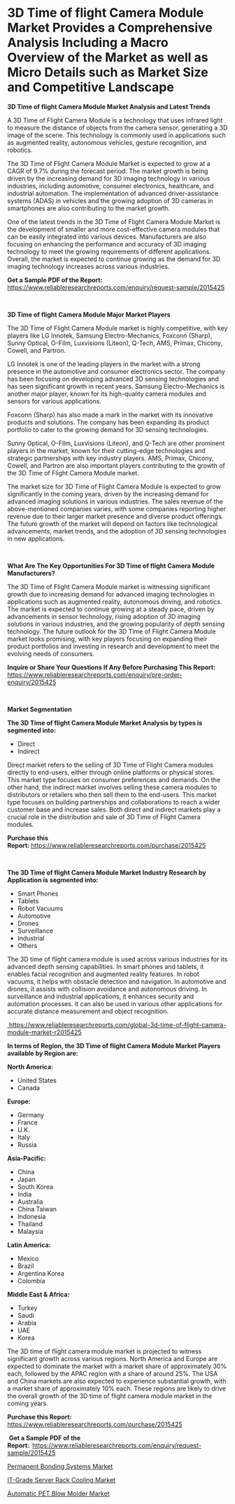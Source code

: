 <p><h1>3D Time of flight Camera Module Market Provides a Comprehensive Analysis Including a Macro Overview of the Market as well as Micro Details such as Market Size and Competitive Landscape</h1></p><p><strong>3D Time of flight Camera Module Market Analysis and Latest Trends</strong></p>
<p><p>A 3D Time of Flight Camera Module is a technology that uses infrared light to measure the distance of objects from the camera sensor, generating a 3D image of the scene. This technology is commonly used in applications such as augmented reality, autonomous vehicles, gesture recognition, and robotics. </p><p>The 3D Time of Flight Camera Module Market is expected to grow at a CAGR of 9.7% during the forecast period. The market growth is being driven by the increasing demand for 3D imaging technology in various industries, including automotive, consumer electronics, healthcare, and industrial automation. The implementation of advanced driver-assistance systems (ADAS) in vehicles and the growing adoption of 3D cameras in smartphones are also contributing to the market growth.</p><p>One of the latest trends in the 3D Time of Flight Camera Module Market is the development of smaller and more cost-effective camera modules that can be easily integrated into various devices. Manufacturers are also focusing on enhancing the performance and accuracy of 3D imaging technology to meet the growing requirements of different applications. Overall, the market is expected to continue growing as the demand for 3D imaging technology increases across various industries.</p></p>
<p><strong>Get a Sample PDF of the Report:&nbsp;</strong> <a href="https://www.reliableresearchreports.com/enquiry/request-sample/2015425">https://www.reliableresearchreports.com/enquiry/request-sample/2015425</a></p>
<p>&nbsp;</p>
<p><strong>3D Time of flight Camera Module Major Market Players</strong></p>
<p><p>The 3D Time of Flight Camera Module market is highly competitive, with key players like LG Innotek, Samsung Electro-Mechanics, Foxconn (Sharp), Sunny Optical, O-Film, Luxvisions (Liteon), Q-Tech, AMS, Primax, Chicony, Cowell, and Partron. </p><p>LG Innotek is one of the leading players in the market with a strong presence in the automotive and consumer electronics sector. The company has been focusing on developing advanced 3D sensing technologies and has seen significant growth in recent years. Samsung Electro-Mechanics is another major player, known for its high-quality camera modules and sensors for various applications. </p><p>Foxconn (Sharp) has also made a mark in the market with its innovative products and solutions. The company has been expanding its product portfolio to cater to the growing demand for 3D sensing technologies. </p><p>Sunny Optical, O-FIlm, Luxvisions (Liteon), and Q-Tech are other prominent players in the market, known for their cutting-edge technologies and strategic partnerships with key industry players. AMS, Primax, Chicony, Cowell, and Partron are also important players contributing to the growth of the 3D Time of Flight Camera Module market. </p><p>The market size for 3D Time of Flight Camera Module is expected to grow significantly in the coming years, driven by the increasing demand for advanced imaging solutions in various industries. The sales revenue of the above-mentioned companies varies, with some companies reporting higher revenue due to their larger market presence and diverse product offerings. The future growth of the market will depend on factors like technological advancements, market trends, and the adoption of 3D sensing technologies in new applications.</p></p>
<p>&nbsp;</p>
<p><strong>What Are The Key Opportunities For 3D Time of flight Camera Module Manufacturers?</strong></p>
<p><p>The 3D Time of Flight Camera Module market is witnessing significant growth due to increasing demand for advanced imaging technologies in applications such as augmented reality, autonomous driving, and robotics. The market is expected to continue growing at a steady pace, driven by advancements in sensor technology, rising adoption of 3D imaging solutions in various industries, and the growing popularity of depth sensing technology. The future outlook for the 3D Time of Flight Camera Module market looks promising, with key players focusing on expanding their product portfolios and investing in research and development to meet the evolving needs of consumers.</p></p>
<p><strong>Inquire or Share Your Questions If Any Before Purchasing This Report:</strong> <a href="https://www.reliableresearchreports.com/enquiry/pre-order-enquiry/2015425">https://www.reliableresearchreports.com/enquiry/pre-order-enquiry/2015425</a></p>
<p>&nbsp;</p>
<p><strong>Market Segmentation</strong></p>
<p><strong>The 3D Time of flight Camera Module Market Analysis by types is segmented into:</strong></p>
<p><ul><li>Direct</li><li>Indirect</li></ul></p>
<p><p>Direct market refers to the selling of 3D Time of Flight Camera modules directly to end-users, either through online platforms or physical stores. This market type focuses on consumer preferences and demands. On the other hand, the indirect market involves selling these camera modules to distributors or retailers who then sell them to the end-users. This market type focuses on building partnerships and collaborations to reach a wider customer base and increase sales. Both direct and indirect markets play a crucial role in the distribution and sale of 3D Time of Flight Camera modules.</p></p>
<p><strong>Purchase this Report:&nbsp;</strong><a href="https://www.reliableresearchreports.com/purchase/2015425">https://www.reliableresearchreports.com/purchase/2015425</a></p>
<p>&nbsp;</p>
<p><strong>The 3D Time of flight Camera Module Market Industry Research by Application is segmented into:</strong></p>
<p><ul><li>Smart Phones</li><li>Tablets</li><li>Robot Vacuums</li><li>Automotive</li><li>Drones</li><li>Surveillance</li><li>Industrial</li><li>Others</li></ul></p>
<p><p>The 3D time of flight camera module is used across various industries for its advanced depth sensing capabilities. In smart phones and tablets, it enables facial recognition and augmented reality features. In robot vacuums, it helps with obstacle detection and navigation. In automotive and drones, it assists with collision avoidance and autonomous driving. In surveillance and industrial applications, it enhances security and automation processes. It can also be used in various other applications for accurate distance measurement and object recognition.</p></p>
<p><a href="https://www.reliableresearchreports.com/global-3d-time-of-flight-camera-module-market-r2015425">&nbsp;https://www.reliableresearchreports.com/global-3d-time-of-flight-camera-module-market-r2015425</a></p>
<p><strong>In terms of Region, the 3D Time of flight Camera Module Market Players available by Region are:</strong></p>
<p>
    <p> <strong> North America: </strong>
        <ul>
            <li>United States</li>
            <li>Canada</li>
        </ul>
        </p> 
    <p> <strong> Europe: </strong>
        <ul>
            <li>Germany</li>
            <li>France</li>
            <li>U.K.</li>
            <li>Italy</li>
            <li>Russia</li>
        </ul>
        </p> 
    <p> <strong> Asia-Pacific: </strong>
        <ul>
            <li>China</li>
            <li>Japan</li>
            <li>South Korea</li>
            <li>India</li>
            <li>Australia</li>
            <li>China Taiwan</li>
            <li>Indonesia</li>
            <li>Thailand</li>
            <li>Malaysia</li>
        </ul>
        </p> 
    <p> <strong> Latin America: </strong>
        <ul>
            <li>Mexico</li>
            <li>Brazil</li>
            <li>Argentina Korea</li>
            <li>Colombia</li>
        </ul>
        </p> 
    <p> <strong> Middle East & Africa: </strong>
        <ul>
            <li>Turkey</li>
            <li>Saudi</li>
            <li>Arabia</li>
            <li>UAE</li>
            <li>Korea</li>
        </ul>
    </p>
    </p>
<p><p>The 3D time of flight camera module market is projected to witness significant growth across various regions. North America and Europe are expected to dominate the market with a market share of approximately 30% each, followed by the APAC region with a share of around 25%. The USA and China markets are also expected to experience substantial growth, with a market share of approximately 10% each. These regions are likely to drive the overall growth of the 3D time of flight camera module market in the coming years.</p></p>
<p><strong>Purchase this Report: </strong><a href="https://www.reliableresearchreports.com/purchase/2015425">https://www.reliableresearchreports.com/purchase/2015425</a></p>
<p>&nbsp;<strong>Get a Sample PDF of the Report:&nbsp;&nbsp;</strong><a href="https://www.reliableresearchreports.com/enquiry/request-sample/2015425">https://www.reliableresearchreports.com/enquiry/request-sample/2015425</a></p>
<p><strong></strong></p>
<p><p><a href="https://github.com/mateobossinovero/Market-Research-Report-List-1/blob/main/permanent-bonding-systems-market.md">Permanent Bonding Systems Market</a></p><p><a href="https://github.com/RoccoManning/Market-Research-Report-List-5/blob/main/it-grade-server-rack-cooling-market.md">IT-Grade Server Rack Cooling Market</a></p><p><a href="https://github.com/gulaimolin/Market-Research-Report-List-4/blob/main/automatic-pet-blow-molder-market.md">Automatic PET Blow Molder Market</a></p></p>